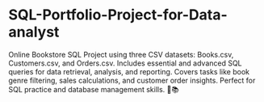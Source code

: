 # SQL-Portfolio-Project-for-Data-analyst
Online Bookstore SQL Project using three CSV datasets: Books.csv, Customers.csv, and Orders.csv. Includes essential and advanced SQL queries for data retrieval, analysis, and reporting. Covers tasks like book genre filtering, sales calculations, and customer order insights. Perfect for SQL practice and database management skills. 🚀📚

